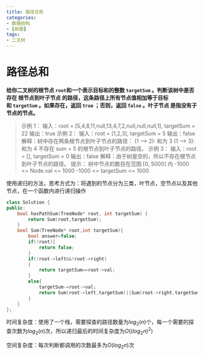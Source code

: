 ```yaml
---
title: 路径总和
categories:
- 数据结构
- [刷题]
tags:
- 二叉树
---
```

<head>
    <script src="https://cdn.mathjax.org/mathjax/latest/MathJax.js?config=TeX-AMS-MML_HTMLorMML" type="text/javascript"></script>
    <script type="text/x-mathjax-config">
        MathJax.Hub.Config({
            tex2jax: {
            skipTags: ['script', 'noscript', 'style', 'textarea', 'pre'],
            inlineMath: [['$','$']]
            }
        });
    </script>
</head>

# 路径总和

**给你二叉树的根节点 `root`和一个表示目标和的整数 `targetSum` 。判断该树中是否存在 根节点到叶子节点 的路径，这条路径上所有节点值相加等于目标和 `targetSum` 。如果存在，返回 `true` ；否则，返回 `false` 。叶子节点 是指没有子节点的节点。**

> 示例 1：
> 输入：root = [5,4,8,11,null,13,4,7,2,null,null,null,1], targetSum = 22
> 输出：true
> 示例 2：
> 输入：root = [1,2,3], targetSum = 5
> 输出：false
> 解释：树中存在两条根节点到叶子节点的路径：
> (1 --> 2): 和为 3
> (1 --> 3): 和为 4
> 不存在 sum = 5 的根节点到叶子节点的路径。
> 示例 3：
> 输入：root = [], targetSum = 0
> 输出：false
> 解释：由于树是空的，所以不存在根节点到叶子节点的路径。
> 提示：
> 树中节点的数目在范围 [0, 5000] 内
> -1000 <= Node.val <= 1000
> -1000 <= targetSum <= 1000

使用递归的方法，思考方式为：将遇到的节点分为三类，叶节点，空节点以及其他节点，在一个函数内进行递归操作

```c++
class Solution {
public:
    bool hasPathSum(TreeNode* root, int targetSum) {
        return Sum(root,targetSum);
    }
    bool Sum(TreeNode* root,int targetSum){
        bool answer=false;
        if(!root){
            return false;
        }
        if(!root->left&&!root->right)
        {
            return targetSum==root->val;
        }
        else{
            targetSum-=root->val;
            return Sum(root->left,targetSum)||Sum(root->right,targetSum);
        }
    }
};
```

时间复杂度：使用了一个栈，需要探查的路径数量为$log_2(n)$个，每一个需要的探查次数为$log_2(n)$次，所以递归最后的时间复杂度为$O((log_2n)^2)$

空间复杂度：每次判断都调用的次数最多为$O(log_2n)$次
